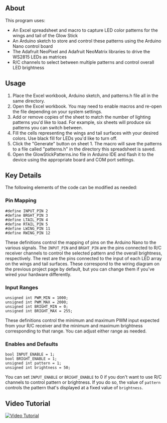 ## About
This program uses:
- An Excel spreadsheet and macro to capture LED color patterns for the wings and tail of the Glow Stick
- An Arduino sketch to store and control these patterns using the Arduino Nano control board
- The Adafruit NeoPixel and Adafruit NeoMatrix libraries to drive the WS2815 LEDs as matrices
- R/C channels to select between multiple patterns and control overall LED brightness

## Usage
1) Place the Excel workbook, Arduino sketch, and patterns.h file all in the same directory.
2) Open the Excel workbook. You may need to enable macros and re-open the file depending on your system settings.
3) Add or remove copies of the sheet to match the number of lighting patterns you'd like to load. For example, six sheets will produce six patterns you can switch between.
4) Fill the cells representing the wings and tail surfaces with your desired colors. Use black fill for LEDs you'd like to turn off.
5) Click the "Generate" button on sheet 1. The macro will save the patterns to a file called "patterns.h" in the directory this spreadsheet is saved. 
6) Open the GlowStickPatterns.ino file in Arduino IDE and flash it to the device using the appropriate board and COM port settings.

## Key Details
The following elements of the code can be modified as needed:

### Pin Mapping
```arduino
#define INPUT_PIN 2
#define BRGHT_PIN 3
#define LTAIL_PIN 4
#define RTAIL_PIN 5
#define LWING_PIN 11
#define RWING_PIN 12
 ```
These definitions control the mapping of pins on the Arduino Nano to the various signals. The `INPUT_PIN` and `BRGHT_PIN` are the pins connected to R/C receiver channels to control the selected pattern and the overall brightness, respectively. The rest are the pins connected to the input of each LED array on the wings and tail surfaces. These correspond to the wiring diagram on the previous project page by default, but you can change them if you've wired your hardware differently. 

### Input Ranges
```arduino
unsigned int PWM_MIN = 1000;
unsigned int PWM_MAX = 2000;
unsigned int BRIGHT_MIN = 0;
unsigned int BRIGHT_MAX = 255;
 ```
These definitions control the minimum and maximum PWM input expected from your R/C receiver and the minimum and maximum brightness corresponding to that range. You can adjust either range as needed.

### Enables and Defaults
```arduino
bool INPUT_ENABLE = 1;
bool BRIGHT_ENABLE = 1;
unsigned int pattern = 1;
unsigned int brightness = 50;
 ```
You can set `INPUT_ENABLE` or `BRIGHT_ENABLE` to 0 if you don't want to use R/C channels to control pattern or brightness. If you do so, the value of `pattern` controls the pattern that's displayed at a fixed value of `brightness`.

## Video Tutorial

[![Video Tutorial](https://i9.ytimg.com/vi/yK6Lo7ZanPA/mqdefault.jpg?v=6682389d&sqp=CLSJibQG&rs=AOn4CLBkqVBLoqrbleEGo5i64_KvNYz85A)](https://youtu.be/yK6Lo7ZanPA "Video Tutorial")

